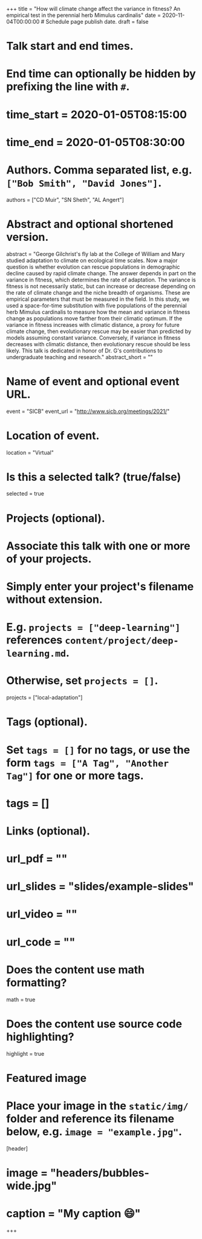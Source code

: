 +++
title = "How will climate change affect the variance in fitness? An empirical test in the perennial herb Mimulus cardinalis"
date = 2020-11-04T00:00:00  # Schedule page publish date.
draft = false

# Talk start and end times.
#   End time can optionally be hidden by prefixing the line with `#`.
# time_start = 2020-01-05T08:15:00
# time_end = 2020-01-05T08:30:00

# Authors. Comma separated list, e.g. `["Bob Smith", "David Jones"]`.
authors = ["CD Muir", "SN Sheth", "AL Angert"]

# Abstract and optional shortened version.
abstract = "George Gilchrist's fly lab at the College of William and Mary studied adaptation to climate on ecological time scales. Now a major question is whether evolution can rescue populations in demographic decline caused by rapid climate change. The answer depends in part on the variance in fitness, which determines the rate of adaptation. The variance is fitness is not necessarily static, but can increase or decrease depending on the rate of climate change and the niche breadth of organisms. These are empirical parameters that must be measured in the field. In this study, we used a space-for-time substitution with five populations of the perennial herb Mimulus cardinalis to measure how the mean and variance in fitness change as populations move farther from their climatic optimum. If the variance in fitness increases with climatic distance, a proxy for future climate change, then evolutionary rescue may be easier than predicted by models assuming constant variance. Conversely, if variance in fitness decreases with climatic distance, then evolutionary rescue should be less likely. This talk is dedicated in honor of Dr. G's contributions to undergraduate teaching and research."
abstract_short = ""

# Name of event and optional event URL.
event = "SICB"
event_url = "http://www.sicb.org/meetings/2021/"

# Location of event.
location = "Virtual"

# Is this a selected talk? (true/false)
selected = true

# Projects (optional).
#   Associate this talk with one or more of your projects.
#   Simply enter your project's filename without extension.
#   E.g. `projects = ["deep-learning"]` references `content/project/deep-learning.md`.
#   Otherwise, set `projects = []`.
projects = ["local-adaptation"]

# Tags (optional).
#   Set `tags = []` for no tags, or use the form `tags = ["A Tag", "Another Tag"]` for one or more tags.
# tags = []

# Links (optional).
# url_pdf = ""
# url_slides = "slides/example-slides"
# url_video = ""
# url_code = ""

# Does the content use math formatting?
math = true

# Does the content use source code highlighting?
highlight = true

# Featured image
# Place your image in the `static/img/` folder and reference its filename below, e.g. `image = "example.jpg"`.
[header]
# image = "headers/bubbles-wide.jpg"
# caption = "My caption :smile:"

+++
